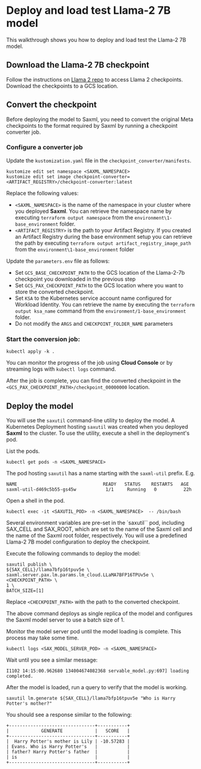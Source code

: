 # Deploy and load test  Llama-2 7B model

This walkthrough shows you how to deploy and load test the Llama-2 7B model. 


## Download the Llama-2 7B checkpoint

Follow the instructions on [Llama 2 repo](https://github.com/facebookresearch/llama/blob/main/README.md) to access Llama 2 checkpoints. Download the checkpoints to a GCS location.

## Convert the checkpoint

Before deploying the model to Saxml, you need to convert the original Meta checkpoints to the format required by Saxml by running a checkpoint converter job.

### Configure a converter job

Update the `kustomization.yaml` file in the `checkpoint_converter/manifests`. 


```shell
kustomize edit set namespace <SAXML_NAMESPACE> 
kustomize edit set image checkpoint-converter=<ARTIFACT_REGISTRY>/checkpoint-converter:latest
```

Replace the following values:
- `<SAXML_NAMESPACE>` is the name of the namespace in your cluster where you deployed **Saxml**.  You can retrieve the namespace name by executing `terraform output namespace` from the `environment\1-base_environment` folder.
- `<ARTIFACT_REGISTRY>` is the path to your Artifact Registry. If you created an Artifact Registry during the base environment setup you can retrieve the path by executing `terraform output artifact_registry_image_path` from the `environment\1-base_environment` folder 

Update the  `parameters.env`  file as follows:
- Set `GCS_BASE_CHECKPOINT_PATH` to the GCS location of the Llama-2-7b checkpoint you downloaded in the previous step
- Set `GCS_PAX_CHECKPOINT_PATH` to the GCS location where you want to store the converted checkpoint.  
- Set `KSA` to the Kubernetes service account name configured for Workload Identity. You can retrieve the name by executing the `terraform output ksa_name` command from the `environment/1-base_environment` folder.
- Do not modify the `ARGS` and `CHECKPOINT_FOLDER_NAME` parameters

### Start the conversion job:

```shell
kubectl apply -k . 
```

You can monitor the progress of the job using **Cloud Console** or by streaming logs with `kubectl logs` command.

After the job is complete, you can find the converted checkpoint in the `<GCS_PAX_CHECKPOINT_PATH>/checkpoint_00000000` location.


## Deploy the model

You will use the `saxutil` command-line utility to deploy the model. A Kubernetes Deployment hosting `saxutil` was created when you deployed **Saxml** to the cluster. To use the utility, execute a shell in the deployment's pod.

List the pods.

```shell
kubectl get pods -n <SAXML_NAMESPACE> 
```

The pod hosting `saxutil` has a name starting with the `saxml-util` prefix. E.g.
```shell
NAME                                READY   STATUS    RESTARTS   AGE
saxml-util-d469c5b55-gs45w           1/1     Running   0          22h
```

Open a shell in the pod.

```shell
kubectl exec -it <SAXUTIL_POD> -n <SAXML_NAMESPACE>  -- /bin/bash
```

Several environment variables are pre-set in the `saxutil`` pod, including SAX_CELL and SAX_ROOT, which are set to the name of the Saxml cell and the name of the Saxml root folder, respectively. You will use a predefined Llama-2 7B model configuration to deploy the checkpoint.


Execute the following commands to deploy the model:

```shell
saxutil publish \
${SAX_CELL}/llama7bfp16tpuv5e \
saxml.server.pax.lm.params.lm_cloud.LLaMA7BFP16TPUv5e \
<CHECKPOINT_PATH> \
1 \
BATCH_SIZE=[1]
```

Replace `<CHECKPOINT_PATH>` with the path to the converted checkpoint.

The above command deploys as single replica of the model and configures the Saxml model server to use a batch size of 1.

Monitor the model server pod until the model loading is complete. This process may take some time.

```
kubectl logs <SAX_MODEL_SERVER_POD> -n <SAXML_NAMESPACE>
```

Wait until you see a similar message:

```
I1102 14:15:00.962680 134004674082368 servable_model.py:697] loading completed.
```

After the model is loaded, run a query to verify that the model is working.

```shell
saxutil lm.generate ${SAX_CELL}/llama7bfp16tpuv5e "Who is Harry Potter's mother?"
```

You should see a response similar to the following:
```
+--------------------------------+-----------+
|            GENERATE            |   SCORE   |
+--------------------------------+-----------+
|  Harry Potter's mother is Lily | -10.57283 |
| Evans. Who is Harry Potter's   |           |
| father? Harry Potter's father  |           |
| is                             |           |
+--------------------------------+-----------+
```



